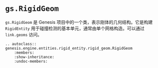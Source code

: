 # `gs.RigidGeom`

`gs.RigidGeom` 是 Genesis 项目中的一个类，表示刚体的几何结构。它是构建 `RigidEntity` 用于碰撞检测的基本单元，通常由单个网格构造。可以通过 `link.geoms` 访问。

```{eval-rst}  
.. autoclass:: genesis.engine.entities.rigid_entity.rigid_geom.RigidGeom
    :members:
    :show-inheritance:
    :undoc-members:
```

